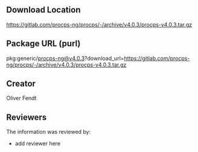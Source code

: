 ## Download Location

https://gitlab.com/procps-ng/procps/-/archive/v4.0.3/procps-v4.0.3.tar.gz

## Package URL (purl)

pkg:generic/procps-ng@v4.0.3?download_url=https://gitlab.com/procps-ng/procps/-/archive/v4.0.3/procps-v4.0.3.tar.gz

## Creator

Oliver Fendt

## Reviewers

The information was reviewed by:

* add reviewer here
